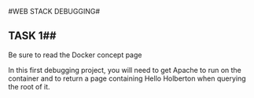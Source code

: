 #WEB STACK DEBUGGING#

## TASK 1##

Be sure to read the Docker concept page

In this first debugging project, you will need to get Apache to run on the container and to return a page containing Hello Holberton when querying the root of it.
